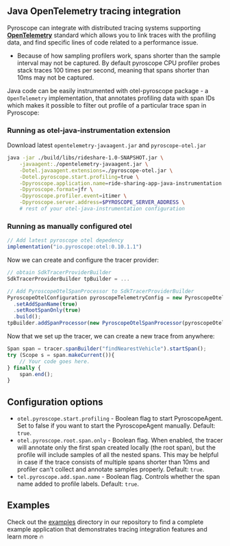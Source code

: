 ## Java OpenTelemetry tracing integration

Pyroscope can integrate with distributed tracing systems supporting [**OpenTelemetry**](https://opentelemetry.io/docs/instrumentation/java/getting-started/) standard which allows you to
link traces with the profiling data, and find specific lines of code related to a performance issue.


* Because of how sampling profilers work, spans shorter than the sample interval may not be captured. By default pyroscope CPU profiler probes stack traces 100 times per second, meaning that spans shorter than 10ms may not be captured.


Java code can be easily instrumented with otel-pyroscope package -
a `OpenTelemetry` implementation, that annotates profiling data with span IDs which makes it possible to filter
out profile of a particular trace span in Pyroscope:

### Running as otel-java-instrumentation extension
Download latest `opentelemetry-javaagent.jar` and `pyroscope-otel.jar`
```bash
java -jar ./build/libs/rideshare-1.0-SNAPSHOT.jar \
    -javaagent:./opentelemetry-javaagent.jar \
    -Dotel.javaagent.extensions=./pyroscope-otel.jar \
    -Dotel.pyroscope.start.profiling=true \
    -Dpyroscope.application.name=ride-sharing-app-java-instrumentation  \
    -Dpyroscope.format=jfr \
    -Dpyroscope.profiler.event=itimer \
    -Dpyroscope.server.address=$PYROSCOPE_SERVER_ADDRESS \
    # rest of your otel-java-instrumentation configuration
```

### Running as manually configured otel

```javascript
// Add latest pyroscope otel depedency
implementation("io.pyroscope:otel:0.10.1.1")
```

Now we can create and configure the tracer provider:
```javascript
// obtain SdkTracerProviderBuilder
SdkTracerProviderBuilder tpBuilder = ... 

// Add PyroscopeOtelSpanProcessor to SdkTracerProviderBuilder
PyroscopeOtelConfiguration pyroscopeTelemetryConfig = new PyroscopeOtelConfiguration.Builder()
  .setAddSpanName(true)
  .setRootSpanOnly(true)
  .build();
tpBuilder.addSpanProcessor(new PyroscopeOtelSpanProcessor(pyroscopeOtelConfig));
```

Now that we set up the tracer, we can create a new trace from anywhere:
```javascript
Span span = tracer.spanBuilder("findNearestVehicle").startSpan();
try (Scope s = span.makeCurrent()){
    // Your code goes here.
} finally {
    span.end();
}
```

## Configuration options
- `otel.pyroscope.start.profiling` - Boolean flag to start PyroscopeAgent. Set to false if you want to start the PyroscopeAgent manually. Default: `true`.
- `otel.pyroscope.root.span.only` - Boolean flag. When enabled, the tracer will annotate only the first span created locally
(the root span), but the profile will include samples of all the nested spans. This may be helpful in case if the trace
consists of multiple spans shorter than 10ms and profiler can't collect and annotate samples properly. Default: `true`.
- `tel.pyroscope.add.span.name` - Boolean flag. Controls whether the span name added to profile labels. Default: `true`.

## Examples

Check out the [examples](https://github.com/grafana/pyroscope/tree/main/examples/tracing/tempo) directory in our repository to
find a complete example application that demonstrates tracing integration features and learn more 🔥
